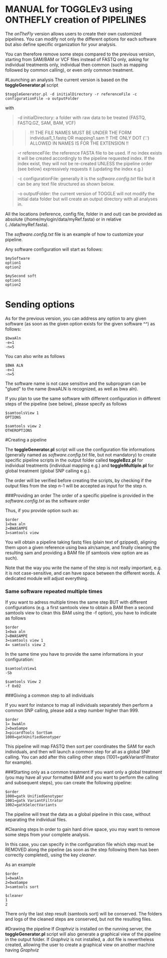 MANUAL for TOGGLEv3 using ONTHEFLY creation of PIPELINES
===========

The *onTheFly* version allows users to create their own customized pipelines.
You can modify not only the different options for each software but also define specific organization for your analysis.

You can therefore remove some steps compared to the previous version, starting from SAM/BAM or VCF files instead of FASTQ only, asking for individual treatments only, individual then common (such as mapping followed by common calling), or even only common treatment.

#Launching an analysis
The current version is based on the **toggleGenerator.pl** script

````
$toggleGenerator.pl -d initialDirectory -r referenceFile -c configurationFile -o outputFolder
````

with
> -d initialDirectory: a folder with raw data to be treated (FASTQ, FASTQ.GZ, SAM, BAM, VCF) 

>>!!! THE FILE NAMES MUST BE UNDER THE FORM individual1_1.fastq OR mapping1.sam !! THE ONLY DOT ('.') ALLOWED IN NAMES IS FOR THE EXTENSION !!

> -r referenceFile: the reference FASTA file to be used. If no index exists it will be created accordingly to the pipeline requested index. If the index exist, they will not be re-created UNLESS the pipeline order (see below) expressively requests it (updating the index e.g.)

> -c configurationFile: generally it is the *software.config.txt* file but it can be any text file structured as shown below.

> -o outputFolder: the current version of TOGGLE will not modify the initial data folder but will create an output directory with all analyses in.

All the locations (reference, config file, folder in and out) can be provided as absolute (/home/mylogin/data/myRef.fasta) or in relative (../data/myRef.fasta).

The *software.config.txt* file is an example of how to customize your pipeline.

Any software configuration will start as follows:
 ````
 $mySoftware
 option1
 option2

 $mySecond soft
 option1
 option2
 ````

# Sending options
As for the previous version, you can address any option to any given software (as soon as the given option exists for the given software ^^) as follows:
````
$bwaAln
-e=1
-n=5
````

You can also write as follows
````
$BWA ALN
-e=1
-n=5
````

The software name is not case sensitive and the subprogram can be "glued" to the name (bwaALN is recognized, as well as bwa aln).

If you plan to use the same software with different configuration in different steps of the pipeline (see below), please specify as follows
````
$samtoolsView 1
OPTIONS

$samtools view 2
OTHEROPTIONS
````


#Creating a pipeline

The **toggleGenerator.pl** script will use the configuration file informations (generally named as *software.config.txt* file, but not mandatory) to create specific pipeline scripts in the output folder called **toggleBzz.pl** for individual treatments (individual mapping e.g.) and **toggleMultiple.pl** for global treatment (global SNP calling e.g.).

The order will be verified before creating the scripts, by checking if the output files from the step n-1 will be accepted as input for the step n.

###Providing an order
The order of a specific pipeline is provided in the *software.config.txt* as the software *order*

Thus, if you provide option such as:
````
$order
1=bwa aln
2=BWASAMPE
3=samtools view
````
You will obtain a pipeline taking fastq files (plain text of gzipped), aligning them upon a given reference using bwa aln/sampe, and finally cleaning the resulting sam and providing a BAM file (if samtools view option are as such).

Note that the way you write the name of the step is not really important, e.g. it is not case-sensitive, and can have space between the different words. A dedicated module will adjust everything.

### Same software repeated multiple times

If you want to adress multiple times the same step BUT with different configurations (e.g. a first samtools view to obtain a BAM then a second samtools view to clean this BAM using the -f option), you have to indicate as follows
````
$order
1=bwa aln
2=BWASAMPE
3=samtools view 1
4= samtools view 2
````

In the same time you have to provide the same informations in your configuration:
````
$samtoolsView1
-Sb

$samtools View 2
-f 0x02
````

###Giving a common step to all individuals

If you want for instance to map all individuals separately then perform a common SNP calling, please add a step number higher than 999.

````
$order
1= bwaAln
2=bwaSampe
3=picardTools SortSam
1000=gatkUnifiedGenotyper
````
This pipeline will map FASTQ then sort per coordinates the SAM for each individuals, and then will launch a common step for all as a global SNP calling. You can add after this calling other steps (1001=gatkVariantFiltrator for example).

###Starting only as a common treatment
If you want only a global treatment (you may have all your formatted BAM and you want to perform the calling and subsequent steps), you can create the following pipeline:
````
$order
1000=gatk UnifiedGenotyper
1001=gatk VariantFiltrator
1002=gatkSelectVariants
````

The pipeline will treat the data as a global pipeline in this case, without separating the individual files.

#Cleaning steps
In order to gain hard drive space, you may want to remove some steps from your complete analysis.

In this case, you can specify in the configuration file which step must be REMOVED along the pipeline (as soon as the step following them has been correctly completed), using the key *cleaner*.

As an example
````
$order
1=bwaAln
2=bwaSampe
3=samtools sort

$cleaner
1
2
````

There only the last step result (samtools sort) will be conserved. The folders and logs of the cleaned steps are conserved, but not the resulting files.

#Drawing the pipeline
If *Graphviz* is installed on the running server, the **toggleGenerator.pl** script will also generate a graphical view of the pipeline in the output folder.
If *Graphviz* is not installed, a .dot file is nevertheless created, allowing the user to create a graphical view on another machine having *Graphviz*
